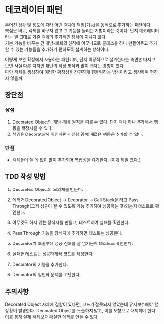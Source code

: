 # 데코레이터 패턴

주어진 상황 및 용도에 따라 어떤 객체에 책임(기능)을 동적으로 추가하는 패턴이다.  
핵심은 바로, 객체를 바꾸지 않고 그 기능을 늘리는 기법이라는 것이다.
단지 데코레이터라는 말 그대로 기존 객체의 추가적인 장식에 지나지 않다.  
기본 기능을 바꾸는 건 개방-폐쇄의 원칙에 어긋나므로 클래스를 하나 만들어주고 추가할 수 있는 기능들을 추가하기 편하도록 설계하는 방식이다.  

어떻게 보면 확장에서 사용하는 패턴이며, 단지 확장적으로 설계한다는 측면만 따지고 보면 사실 다른 디자인 패턴의 확장 방식과 많이 겹치는 경향이 있다.  
다만 객체를 생성하여 이러한 확장성을 간편하게 핸들링하는 방식이라고 생각하며 편하지 않을까.

## 장단점

### 장점
1. Decorated Object의 개방-폐쇄 원칙을 따를 수 있다. 단지 객체 하나 추가해서 행동을 확장시킬 수 있다.
2. 책임을 Decorator에 위임하면서 실행 중에 새로운 행동을 추가할 수 있다.

### 단점

- 객체들이 쓸 데 없이 많이 추가되어 복잡성을 야기한다. (이게 제일 크다.)

## TDD 작성 방법

1. Decorated Object의 모의체를 만든다.
2. 에러가 Decorated Object → Decorator → Call Stack을 타고 Pass Through(그저 성공이 될 수 있도록 기능 추가하여 성공하는 것)되는지 테스트로 확인한다.

3. 아무것도 하지 않는 장식자를 만들고, 테스트하여 실패를 확인한다.
4. Pass Through 기능을 장식자에 추가하면 테스트는 성공한다.

5. Decorator가 호출부에 성공 신호를 잘 넘기는지 테스트로 확인한다.
6. 실패한 테스트는 성공하게끔 코드를 작성한다.

7. Decorator의 기능을 추가한다.
8. Decorator의 일반화 문제를 고민한다.

## 주의사항

Decorated Object 자체에 결함이 있다면, 코드가 잘못되지 않았는데 유지보수해야 할 상황이 발생한다.
Decorated Object를 노출하지 말고, 이를 모형으로 대체해야 한다.  
이를 통해 실제 객체보다 확실한 에러를 만들 수 있다.